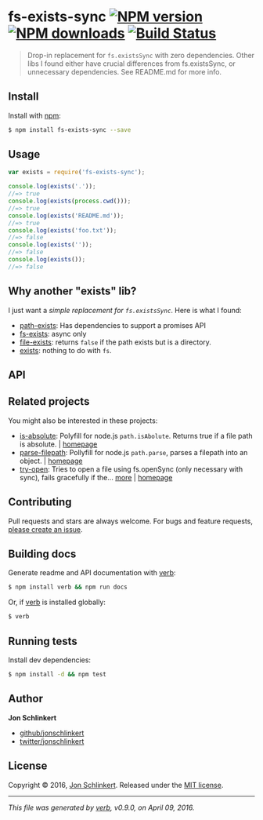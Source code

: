 # fs-exists-sync [![NPM version](https://img.shields.io/npm/v/fs-exists-sync.svg?style=flat)](https://www.npmjs.com/package/fs-exists-sync) [![NPM downloads](https://img.shields.io/npm/dm/fs-exists-sync.svg?style=flat)](https://npmjs.org/package/fs-exists-sync) [![Build Status](https://img.shields.io/travis/jonschlinkert/fs-exists-sync.svg?style=flat)](https://travis-ci.org/jonschlinkert/fs-exists-sync)

> Drop-in replacement for `fs.existsSync` with zero dependencies. Other libs I found either have crucial differences from fs.existsSync, or unnecessary dependencies. See README.md for more info.

## Install
Install with [npm](https://www.npmjs.com/):

```sh
$ npm install fs-exists-sync --save
```

## Usage

```js
var exists = require('fs-exists-sync');

console.log(exists('.'));
//=> true
console.log(exists(process.cwd()));
//=> true
console.log(exists('README.md'));
//=> true
console.log(exists('foo.txt'));
//=> false
console.log(exists(''));
//=> false
console.log(exists());
//=> false
```

## Why another "exists" lib?

I just want a _simple replacement for `fs.existsSync`_. Here is what I found:

- [path-exists][]: Has dependencies to support a promises API
- [fs-exists][]: async only
- [file-exists][]: returns `false` if the path exists but is a directory.
- [exists][]: nothing to do with `fs`. 

## API

## Related projects

You might also be interested in these projects: 

* [is-absolute](https://www.npmjs.com/package/is-absolute): Polyfill for node.js `path.isAbolute`. Returns true if a file path is absolute. | [homepage](https://github.com/jonschlinkert/is-absolute)
* [parse-filepath](https://www.npmjs.com/package/parse-filepath): Pollyfill for node.js `path.parse`, parses a filepath into an object. | [homepage](https://github.com/jonschlinkert/parse-filepath)
* [try-open](https://www.npmjs.com/package/try-open): Tries to open a file using fs.openSync (only necessary with sync), fails gracefully if the… [more](https://www.npmjs.com/package/try-open) | [homepage](https://github.com/jonschlinkert/try-open)  

## Contributing
Pull requests and stars are always welcome. For bugs and feature requests, [please create an issue](https://github.com/jonschlinkert/fs-exists-sync/issues/new).

## Building docs
Generate readme and API documentation with [verb][]:

```sh
$ npm install verb && npm run docs
```

Or, if [verb][] is installed globally:

```sh
$ verb
```

## Running tests
Install dev dependencies:

```sh
$ npm install -d && npm test
```

## Author
**Jon Schlinkert**

+ [github/jonschlinkert](https://github.com/jonschlinkert)
+ [twitter/jonschlinkert](http://twitter.com/jonschlinkert)

## License
Copyright © 2016, [Jon Schlinkert](https://github.com/jonschlinkert).
Released under the [MIT license](https://github.com/jonschlinkert/fs-exists-sync/blob/master/LICENSE).

***

_This file was generated by [verb](https://github.com/verbose/verb), v0.9.0, on April 09, 2016._

[verb]: https://github.com/verbose/verb
[path-exists]: https://github.com/sindresorhus/path-exists
[fs-exists]: https://github.com/meryn/fs-exists
[file-exists]: https://github.com/scottcorgan/file-exists
[exists]: https://github.com/tjmehta/exists

